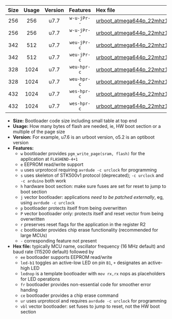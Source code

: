 |Size|Usage|Version|Features|Hex file|
|:-:|:-:|:-:|:-:|:--|
|256|256|u7.7|`w-u-jPr--`|[urboot_atmega644p_22mhz1184_460800bps_led+b0_fr_ur_vbl.hex](https://raw.githubusercontent.com/stefanrueger/urboot.hex/main/mcus/atmega644p/fcpu_22mhz1184/460800_bps/urboot_atmega644p_22mhz1184_460800bps_led+b0_fr_ur_vbl.hex)|
|256|256|u7.7|`w-u-jPr--`|[urboot_atmega644p_22mhz1184_460800bps_lednop_fr_ur_vbl.hex](https://raw.githubusercontent.com/stefanrueger/urboot.hex/main/mcus/atmega644p/fcpu_22mhz1184/460800_bps/urboot_atmega644p_22mhz1184_460800bps_lednop_fr_ur_vbl.hex)|
|342|512|u7.7|`weu-jPr-c`|[urboot_atmega644p_22mhz1184_460800bps_ee_led+b0_fr_ce_ur_vbl.hex](https://raw.githubusercontent.com/stefanrueger/urboot.hex/main/mcus/atmega644p/fcpu_22mhz1184/460800_bps/urboot_atmega644p_22mhz1184_460800bps_ee_led+b0_fr_ce_ur_vbl.hex)|
|342|512|u7.7|`weu-jPr-c`|[urboot_atmega644p_22mhz1184_460800bps_ee_lednop_fr_ce_ur_vbl.hex](https://raw.githubusercontent.com/stefanrueger/urboot.hex/main/mcus/atmega644p/fcpu_22mhz1184/460800_bps/urboot_atmega644p_22mhz1184_460800bps_ee_lednop_fr_ce_ur_vbl.hex)|
|328|1024|u7.7|`weu-hpr-c`|[urboot_atmega644p_22mhz1184_460800bps_ee_led+b0_fr_ce_ur.hex](https://raw.githubusercontent.com/stefanrueger/urboot.hex/main/mcus/atmega644p/fcpu_22mhz1184/460800_bps/urboot_atmega644p_22mhz1184_460800bps_ee_led+b0_fr_ce_ur.hex)|
|328|1024|u7.7|`weu-hpr-c`|[urboot_atmega644p_22mhz1184_460800bps_ee_lednop_fr_ce_ur.hex](https://raw.githubusercontent.com/stefanrueger/urboot.hex/main/mcus/atmega644p/fcpu_22mhz1184/460800_bps/urboot_atmega644p_22mhz1184_460800bps_ee_lednop_fr_ce_ur.hex)|
|432|1024|u7.7|`wes-hpr-c`|[urboot_atmega644p_22mhz1184_460800bps_ee_led+b0_fr_ce.hex](https://raw.githubusercontent.com/stefanrueger/urboot.hex/main/mcus/atmega644p/fcpu_22mhz1184/460800_bps/urboot_atmega644p_22mhz1184_460800bps_ee_led+b0_fr_ce.hex)|
|432|1024|u7.7|`wes-hpr-c`|[urboot_atmega644p_22mhz1184_460800bps_ee_lednop_fr_ce.hex](https://raw.githubusercontent.com/stefanrueger/urboot.hex/main/mcus/atmega644p/fcpu_22mhz1184/460800_bps/urboot_atmega644p_22mhz1184_460800bps_ee_lednop_fr_ce.hex)|

- **Size:** Bootloader code size including small table at top end
- **Usage:** How many bytes of flash are needed, ie, HW boot section or a multiple of the page size
- **Version:** For example, u7.6 is an urboot version, o5.2 is an optiboot version
- **Features:**
  + `w` bootloader provides `pgm_write_page(sram, flash)` for the application at `FLASHEND-4+1`
  + `e` EEPROM read/write support
  + `u` uses urprotocol requiring `avrdude -c urclock` for programming
  + `s` uses skeleton of STK500v1 protocol (deprecated); `-c urclock` and `-c arduino` both work
  + `h` hardware boot section: make sure fuses are set for reset to jump to boot section
  + `j` vector bootloader: applications *need to be patched externally*, eg, using `avrdude -c urclock`
  + `p` bootloader protects itself from being overwritten
  + `P` vector bootloader only: protects itself and reset vector from being overwritten
  + `r` preserves reset flags for the application in the register R2
  + `c` bootloader provides chip erase functionality (recommended for large MCUs)
  + `-` corresponding feature not present
- **Hex file:** typically MCU name, oscillator frequency (16 MHz default) and baud rate (115200 default) followed by
  + `ee` bootloader supports EEPROM read/write
  + `led-b1` toggles an active-low LED on pin `B1`, `+` designates an active-high LED
  + `lednop` is a template bootloader with `mov rx,rx` nops as placeholders for LED operations
  + `fr` bootloader provides non-essential code for smoother error handing
  + `ce` bootloader provides a chip erase command
  + `ur` uses urprotocol and requires `avrdude -c urclock` for programming
  + `vbl` vector bootloader: set fuses to jump to reset, not the HW boot section

